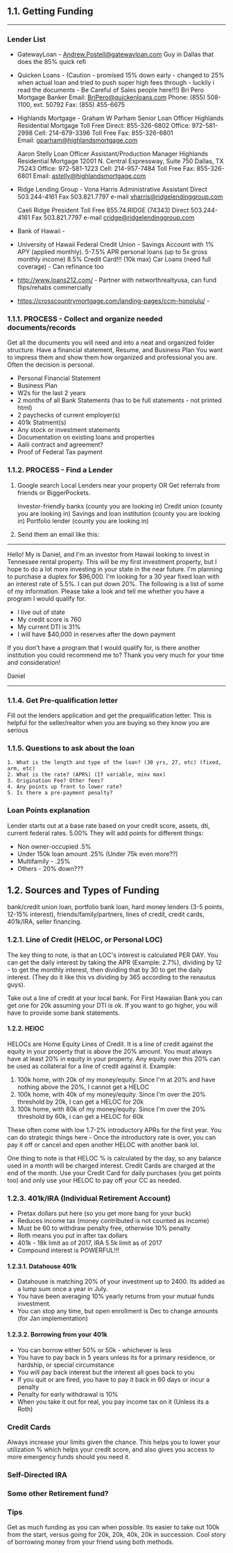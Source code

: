 ## 1.1. Getting Funding

---

### Lender List

- GatewayLoan -
  Andrew.Postell@gatewayloan.com
  Guy in Dallas that does the 85% quick refi

- Quicken Loans -
  (Caution - promised 15% down early - changed to 25% when actual loan and tried to push super high fees through - luckily i read the documents - Be Careful of Sales people here!!!)
  Bri Pero
  Mortgage Banker
  Email: BriPero@quickenloans.com
  Phone: (855) 508-1100, ext. 50792
  Fax: (855) 455-6675

- Highlands Mortgage -
  Graham W Parham
  Senior Loan Officer
  Highlands Residential Mortgage
  Toll Free Direct: 855-326-6802
  Office: 972-581-2998
  Cell: 214-679-3396
  Toll Free Fax: 855-326-6801
  Email: gparham@highlandsmortgage.com

  Aaron Stelly
  Loan Officer Assistant/Production Manager
  Highlands Residential Mortgage
  12001 N. Central Expressway, Suite 750
  Dallas, TX 75243
  Office: 972-581-1223
  Cell: 214-957-7484
  Toll Free Fax: 855-326-6801
  Email: astelly@highlandsmortgage.com

- Ridge Lending Group -
  Vona Harris
  Administrative Assistant
  Direct 503.244-4161
  Fax 503.821.7797
  e-mail vharris@ridgelendinggroup.com

  Caeli Ridge
  President
  Toll Free 855.74.RIDGE (74343)
  Direct 503.244-4161
  Fax 503.821.7797
  e-mail cridge@ridgelendinggroup.com

- Bank of Hawaii -

- University of Hawaii Federal Credit Union -
  Savings Account with 1% APY (applied monthly).
  5-7.5% APR personal loans (up to 5x gross monthly income)
  8.5% Credit Card!!! (10k max)
  Car Loans (need full coverage) - Can refinance too

- http://www.loans212.com/ -
  Partner with networthrealtyusa, can fund flips/rehabs commercially

- https://crosscountrymortgage.com/landing-pages/ccm-honolulu/ -

### 1.1.1. PROCESS - Collect and organize needed documents/records

Get all the documents you will need and into a neat and organized folder structure.
Have a financial statement, Resume, and Business Plan
You want to impress them and show them how organized and professional you are. Often the decision is personal.

- Personal Financial Statement
- Business Plan
- W2s for the last 2 years
- 2 months of all Bank Statements (has to be full statements - not printed html)
- 2 paychecks of current employer(s)
- 401k Statment(s)
- Any stock or investment statements
- Documentation on existing loans and properties
- Aalii contract and agreement?
- Proof of Federal Tax payment

### 1.1.2. PROCESS - Find a Lender

1. Google search Local Lenders near your property OR
   Get referrals from friends or BiggerPockets.

   Investor-friendly banks (county you are looking in)
   Credit union (county you are looking in)
   Savings and loan institution (county you are looking in)
   Portfolio lender (county you are looking in)

2. Send them an email like this:

---

Hello! My is Daniel, and I'm an investor from Hawaii looking to invest in Tennessee rental property. This will be my first investment property, but I hope to do a lot more investing in your state in the near future. I'm planning to purchase a duplex for $96,000. I'm looking for a 30 year fixed loan with an interest rate of 5.5%. I can put down 20%. The following is a list of some of my information. Please take a look and tell me whether you have a program I would qualify for.

- I live out of state
- My credit score is 760
- My current DTI is 31%
- I will have $40,000 in reserves after the down payment

If you don't have a program that I would qualify for, is there another institution you could recommend me to? Thank you very much for your time and consideration!

Daniel

---

### 1.1.4. Get Pre-qualification letter

Fill out the lenders application and get the prequalification letter.
This is helpful for the seller/realtor when you are buying so they know you are serious

### 1.1.5. Questions to ask about the loan

    1. What is the length and type of the loan? (30 yrs, 27, etc) (fixed, arm, etc)
    2. What is the rate? (APR%) (If variable, minx max)
    3. Origination Fee? Other fees?
    4. Any points up front to lower rate?
    5. Is there a pre-payment penalty?

### Loan Points explanation

Lender starts out at a base rate based on your credit score, assets, dti, current federal rates.
5.00%
They will add points for different things:

- Non owner-occupied .5%
- Under 150k loan amount .25% (Under 75k even more??)
- Multifamily - .25%
- Others - 20% down???

## 1.2. Sources and Types of Funding

bank/credit union loan,
portfolio bank loan,
hard money lenders (3-5 points, 12-15% interest),
friends/family/partners,
lines of credit,
credit cards,
401k/IRA,
seller financing.

### 1.2.1. Line of Credit (HELOC, or Personal LOC)

The key thing to note, is that an LOC's interest is calculated PER DAY.
You can get the daily interest by taking the APR (Example: 2.7%), dividing by 12 - to get the monthly interest, then dividing that by 30 to get the daily interest. (They do it like this vs dividing by 365 according to the renautus guys).

Take out a line of credit at your local bank. For First Hawaiian Bank you can get one for 20k assuming your DTI is ok. If you want to go higher, you will have to provide some bank statements.

#### 1.2.2. HElOC

HELOCs are Home Equity Lines of Credit. It is a line of credit against the equity in your property that is above the 20% amount. You must always have at least 20% in equity in your property. Any equity over this 20% can be used as collateral for a line of credit against it. Example:

1. 100k home, with 20k of my money/equity. Since I'm at 20% and have nothing above the 20%, I cannot get a HELOC
2. 100k home, with 40k of my money/equity. Since I'm over the 20% threshold by 20k, I can get a HELOC for 20k
3. 100k home, with 80k of my money/equity. Since I'm over the 20% threshold by 60k, i can get a HELOC for 60k

These often come with low 1.7-2% introductory APRs for the first year. You can do strategic things here - Once the introductory rate is over, you can pay it off or cancel and open another HELOC with another bank lol.

One thing to note is that HELOC % is calculated by the day, so any balance used in a month will be charged interest. Credit Cards are charged at the end of the month. Use your Credit Card for daily purchases (you get points too) and only use your HELOC to pay off your CC as needed.

### 1.2.3. 401k/IRA (Individual Retirement Account)

- Pretax dollars put here (so you get more bang for your buck)
- Reduces income tax (money contributed is not counted as income)
- Must be 60 to withdraw penalty free, otherwise 10% penalty
- Roth means you put in after tax dollars
- 401k - 18k limit as of 2017, IRA 5.5k limit as of 2017
- Compound interest is POWERFUL!!!

#### 1.2.3.1. Datahouse 401k

- Datahouse is matching 20% of your investment up to 2400. Its added as a lump sum once a year in July.
- You have been averaging 10% yearly returns from your mutual funds investment.
- You can stop any time, but open enrollment is Dec to change amounts (for Jan implementation)

#### 1.2.3.2. Borrowing from your 401k

- You can borrow either 50% or 50k - whichever is less
- You have to pay back in 5 years unless its for a primary residence, or hardship, or special circumstance
- You will pay back interest but the interest all goes back to you
- If you quit or are fired, you have to pay it back in 60 days or incur a penalty
- Penalty for early withdrawal is 10%
- When you take it out for real, you pay income tax on it (Unless its a Roth)

### Credit Cards

Always increase your limits given the chance. This helps you to lower your utilization % which helps your credit score, and also gives you access to more emergency funds should you need it.

### Self-Directed IRA

### Some other Retirement fund?

### Tips

Get as much funding as you can when possible. Its easier to take out 100k from the start, versus going for 20k, 20k, 40k, 20k in succession. Cool story of borrowing money from your friend using both methods.
